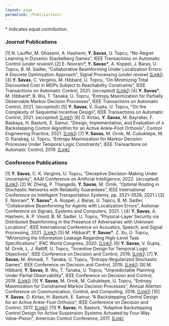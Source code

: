 ```yaml
---
layout: page
permalink: /Publications/
---
```

\* indicates equal contribution.

### Journal Publications
[1] N. Lauffer, M. Ghasemi, A. Hashemi, **Y. Savas**, U. Topcu, “No-Regret Learning in Dynamic Stackelberg Games”, IEEE Transactions on Automatic Control (_under review_)\\
[2] E. Noorani\*, **Y. Savas\***, A. Koppel, J. Baras, U. Topcu, B. M. Sadler,  “Collaborative Beamforming Under Localization Errors: A Discrete Optimization Approach”, Signal Processing (_under review_) [[Link]](https://128.84.4.35/abs/2003.12637)\\
[3] **Y. Savas**, C. Verginis, M. Hibbard, U. Topcu, “On Minimizing Total Discounted Cost in MDPs Subject to Reachability Constraints”, IEEE Transactions on Automatic Control, 2021. (_accepted_) [[Link]](https://arxiv.org/abs/2103.09295)\\
[4] **Y. Savas\***, M. Hibbard\*, B. Wu, T. Tanaka, U. Topcu, “Entropy Maximization for Partially Observable Markov Decision Processes”, IEEE Transactions on Automatic Control, 2021. (_accepted_)\\
[5] **Y. Savas**, V. Gupta, U. Topcu, “On the Complexity of Sequential Incentive Design”, IEEE Transactions on Automatic Control, 2021. (_accepted_) [[Link]](https://arxiv.org/abs/2007.08548)\\
[6] O. Kirtas, **Y. Savas**, M. Bayraker, F. Baskaya, H. Basturk, E. Samur, "Design, Implementation, and Evaluation of a Backstepping Control Algorithm for an Active Ankle–Foot Orthosis", Control Engineering Practice, 2021. [[Link]](https://www.sciencedirect.com/science/article/pii/S0967066120302379?casa_token=F8itL6FzVB0AAAAA:3hGTCY8unnQUcDaeo1kSy5-obnNJqTb2VZI5b3t_G-IHtWVVTXAxo22EDNyjUjY5NJFNZ4zAHik)\\
[7] **Y. Savas**, M. Ornik, M. Cubuktepe, M. O. Karabag, U. Topcu, “Entropy Maximization for Markov Decision Processes Under Temporal Logic Constraints”, IEEE Transactions on Automatic Control, 2019. [[Link]](https://arxiv.org/abs/1807.03223)

### Conference Publications
[1] **Y. Savas**, C. K. Verginis, U. Topcu, “Deceptive Decision-Making Under Uncertainty”, AAAI Conference on Artificial Intelligence, 2022. (_accepted_) [[Link]](https://arxiv.org/abs/2109.06740)\\
[2] W. Zheng, P. Thangeda, **Y. Savas**, M. Ornik, “Optimal Routing in Stochastic Networks with Reliability Guarantees”, IEEE International Conference on Intelligent Transportation Systems, pp. 3521–3526, 2021.\\
[3] E. Noorani\*, **Y. Savas\***, A. Koppel, J. Baras, U. Topcu, B. M. Sadler, “Collaborative Beamforming for Agents with Localization Errors”, Asilomar Conference on Signals, Systems and Computers, 2021. \\ 
[4] **Y. Savas**, A. Hashemi, A. P. Vinod, B. M. Sadler, U. Topcu, “Physical-Layer Security via Distributed Beamforming in the Presence of Adversaries with Unknown Locations”, IEEE International Conference on Acoustics, Speech, and Signal Processing, 2021. [[Link]](https://arxiv.org/abs/2103.00630)\\
[5] M. Hibbard\*, **Y. Savas\***, Z. Xu, U. Topcu, “Minimizing the Information Leakage Regarding High-Level Task Specifications”, IFAC World Congress, 2020. [[Link]](https://www.sciencedirect.com/science/article/pii/S2405896320330287)\\
[6] **Y. Savas**, V. Gupta, M. Ornik, L. J. Ratliff, U. Topcu, “Incentive Design for Temporal Logic Objectives”, IEEE Conference on Decision and Control, 2019. [[Link]](https://arxiv.org/abs/1903.07752)\\
[7] **Y. Savas**, M. Ahmadi, T. Tanaka, U. Topcu, “Entropy-Regularized Stochastic Games”, IEEE Conference on Decision and Control, 2019. [[Link]](https://arxiv.org/abs/1907.11543)\\
[8] M. Hibbard, **Y. Savas**, B. Wu, T. Tanaka, U. Topcu, “Unpredictable Planning Under Partial Observability”, IEEE Conference on Decision and Control, 2019. [[Link]](https://arxiv.org/abs/1903.07665)\\
[9] **Y. Savas**, M. Ornik, M. Cubuktepe, U. Topcu, “Entropy Maximization for Constrained Markov Decision Processes”, Annual Allerton Conference on Communication, Control, and Computing, 2018. [[Link]](https://ieeexplore.ieee.org/abstract/document/8636066)\\
[10] **Y. Savas**, O. Kirtas, H. Basturk, E. Samur, “A Backstepping Control Design for an Active Ankle-Foot Orthosis”, IEEE Conference on Decision and Control, 2017. [[Link]](https://ieeexplore.ieee.org/abstract/document/8263676)\\
[11] **Y. Savas**, H. Basturk, “Adaptive Backstepping Control Design for Active Suspension Systems Actuated by Four-Way Valve-Piston”, American Control Conference, 2017. [[Link]](https://ieeexplore.ieee.org/abstract/document/7962992)

